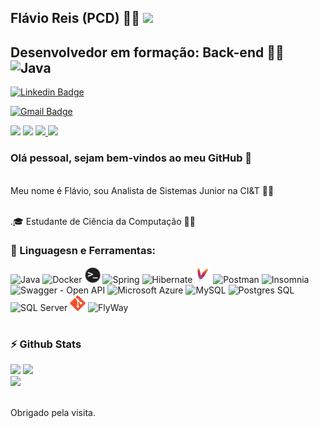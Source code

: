 ## Flávio Reis (PCD) :man_technologist: <img src=https://github.com/TheDudeThatCode/TheDudeThatCode/blob/master/Assets/Earth.gif width="30">

## Desenvolvedor em formação: Back-end :man_technologist: <img height="25" src="https://www.vectorlogo.zone/logos/java/java-icon.svg" title="Java" alt="Java" /></code>

[![Linkedin Badge](https://img.shields.io/badge/-LinkedIn-blue?style=flat-square&logo=Linkedin&logoColor=white&link=https://www.linkedin.com/in/www.linkedin.com/in/https://www.linkedin.com/in/flavio-dos-reis-souza-flavioreis/)](https://www.linkedin.com/in/www.linkedin.com/in/https://www.linkedin.com/in/flavio-dos-reis-souza-flavioreis/)


[![Gmail Badge](https://img.shields.io/badge/-Gmail-c14438?style=flat-square&logo=Gmail&logoColor=white&link=mailto:flavioreissouza@gmail.com)](mailto:flavioreissouza@gmail.com/)
<br/>

<p>
  <img src="http://views.whatilearened.today/views/github/flavioReisSouza/views.svg" />
  <img src="https://img.shields.io/badge/Back End-Java-f55247" />
  <a href="https://github.com/flavioReisSouza/">
    <img src="https://img.shields.io/github/followers/flavioReisSouza?color=%234CC61E&label=GitHub%20Followers%20%3A" />
  </a>
  <a href="https://github.com/flavioReisSouza?tab=repositories">
    <img src="https://badges.frapsoft.com/os/v2/open-source.svg?v=103" />
  </a>
</p>

### Olá pessoal, sejam bem-vindos ao meu GitHub 👋

<br/>Meu nome é Flávio, sou Analista de Sistemas Junior na CI&T :man_technologist:

<br/>.🎓 Estudante de Ciência da Computação :man_technologist:

### 🚀 Linguagesn e Ferramentas:</summary>

<p align="left">
<img height="25" src="https://www.vectorlogo.zone/logos/java/java-icon.svg" title="Java" alt="Java" /></code>
<img height="25" src="https://raw.githubusercontent.com/leandrocgsi/leandrocgsi/2331dded51784b78b8b66fd83037b2f2e28943e3/svg_logos/docker_logo.svg" title="Docker" alt="Docker" />
<img height="25" src="https://raw.githubusercontent.com/github/explore/80688e429a7d4ef2fca1e82350fe8e3517d3494d/topics/terminal/terminal.png" title="Terminal" alt="Terminal">
<img width="25" height="25" src="https://www.vectorlogo.zone/logos/springio/springio-icon.svg" title="Spring" alt="Spring" /></code>
<img width="25" height="25" src="https://www.vectorlogo.zone/logos/hibernate/hibernate-icon.svg" title="Hibernate" alt="Hibernate" /></code>
<img width="25" height="25" src="https://raw.githubusercontent.com/vscode-icons/vscode-icons/master/icons/file_type_maven.svg" title="Apache Maven" alt="Apache Maven" /></code>
<img width="25" height="25" src="https://www.vectorlogo.zone/logos/getpostman/getpostman-icon.svg" title="Postman" alt="Postman" /></code>
<img width="25" height="25" src="https://github.com/get-icon/geticon/blob/master/icons/insomnia.svg" title="Insomnia" alt="Insomnia" /></code>
<img width="25" height="25" src="https://www.vectorlogo.zone/logos/openapis/openapis-icon.svg" title="Swagger - Open API" alt="Swagger - Open API" /></code>
<img width="25" height="25" src="https://www.vectorlogo.zone/logos/microsoft_azure/microsoft_azure-icon.svg" title="Microsoft Azure" alt="Microsoft Azure" /></code>
<img width="25" height="25" src="https://www.vectorlogo.zone/logos/mysql/mysql-icon.svg" title="MySQL" alt="MySQL"/></code>
<img width="25" height="25" src="https://www.vectorlogo.zone/logos/postgresql/postgresql-icon.svg" title="Postgres SQL" alt="Postgres SQL"/></code>
<img width="22" height="25" src="https://github.com/leandrocgsi/leandrocgsi/blob/main/svg_logos/microsoft-sql-server.png" title="SQL Server" alt="SQL Server"/></code>
<img height="25" src="https://raw.githubusercontent.com/devicons/devicon/master/icons/git/git-original.svg" title="GIT" alt="GIT">
<img width="25" height="25" src="https://github.com/simple-icons/simple-icons/blob/master/icons/flyway.svg" title="FlyWay" alt="FlyWay"/>
</p>

#

### ⚡ Github Stats</b></summary>
<div align="left">
<img height="180em" src="https://github-readme-stats.vercel.app/api/top-langs/?username=flavioReisSouza&show_icons=true&hide_border=true&layout=compact&langs_count=8&theme=default" />	
<img height="180em" src="https://github-readme-stats.vercel.app/api?username=flavioReisSouza&show_icons=true&hide_border=true&count_private=true&include_all_commits=true&theme=default" />
</div>
<img height="180em" src="https://github-readme-streak-stats.herokuapp.com/?user=flavioReisSouza&show_icons=true&hide_border=true&count_private=true&include_all_commits=true&theme=default" />
</div>

<br/>Obrigado pela visita.
